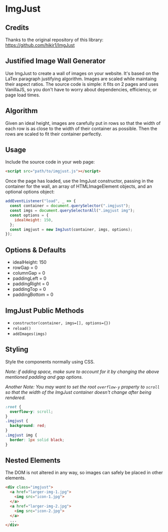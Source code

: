 # ImgJust
## Credits
Thanks to the original repository of this library:
https://github.com/hikir1/ImgJust

## Justified Image Wall Generator
Use ImgJust to create a wall of images on your website.
It's based on the LaTex paragraph justifying algorithm.
Images are scaled while maintaing their aspect ratios.
The source code is simple: it fits on 2 pages and uses
VanillaJS, so you don't have to worry about dependencies,
efficiency, or page load times.

## Algorithm

Given an ideal height, images are carefully put in rows
so that the width of each row is as close to the width of their
container as possible. Then the rows are scaled to fit their
container perfectly.

## Usage

Include the source code in your web page:
```html
<script src="path/to/imgjust.js"></script>
```

Once the page has loaded, use the ImgJust constructor,
passing in the container for the wall, an array
of HTMLImageElement objects, and an optional options object:
```js
addEventListener("load", _ => {
  const container = document.querySelector(".imgjust");
  const imgs = document.querySelectorAll(".imgjust img");
  const options = {
    idealHeight: 150,
  };
  const imgjust = new ImgJust(container, imgs, options);
});
```

## Options & Defaults

- idealHeight: 150
- rowGap = 0
- columnGap = 0
- paddingLeft = 0
- paddingRight = 0
- paddingTop = 0
- paddingBottom = 0

## ImgJust Public Methods

- `constructor(container, imgs=[], options={})`
- `reload()`
- `addImages(imgs)`

## Styling

Style the components normally using CSS.

*Note: if adding space, make sure to account for
it by changing the above mentioned padding and gap options.*

*Another Note: You may want to set the root `overflow-y`
property to `scroll` so that the width of the ImgJust
container doesn't change after being rendered.*

```css
:root {
  overflow-y: scroll;
}
.imgjust {
  background: red;
}
.imgjust img {
  border: 1px solid black;
}
```

## Nested Elements

The DOM is not altered in any way,
so images can safely be placed in other
elements.

```html
<div class="imgjust">
  <a href="larger-img-1.jpg">
    <img src="icon-1.jpg">
  </a>
  <a href="larger-img-2.jpg">
    <img src="icon-2.jpg">
  </a>
  ...
</div>
```
